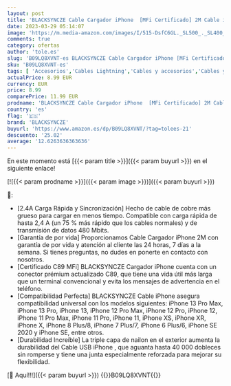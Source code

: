 ```yaml
---
layout: post
title: 'BLACKSYNCZE Cable Cargador iPhone  [MFi Certificado] 2M Cable iPhone Nylon Trenzado iPhone Cable Carga Rápida para iPhone 12 11 13 Pro Max Mini XR XS Max X 8 Plus 8 7 Plus 7 6S 6 Plus 6 SE 5S 5C'
date: 2023-03-29 05:14:07
image: 'https://m.media-amazon.com/images/I/515-DsfC6GL._SL500_._SL400_.jpg'
comments: true
category: ofertas
author: 'tole.es'
slug: 'B09LQ8XVNT-es BLACKSYNCZE Cable Cargador iPhone [MFi Certificado] 2M...'
sku: 'B09LQ8XVNT-es'
tags: [ 'Accesorios','Cables Lightning','Cables y accesorios','Cables y conectores','Informática','blacksyncze','iphone','🇪🇸', ]
actualPrice: 8.99 EUR
currency: EUR
price: 8.99
comparePrice: 11.99 EUR
prodname: 'BLACKSYNCZE Cable Cargador iPhone  [MFi Certificado] 2M Cable iPhone Nylon Trenzado iPhone Cable Carga Rápida para iPhone 12 11 13 Pro Max Mini XR XS Max X 8 Plus 8 7 Plus 7 6S 6 Plus 6 SE 5S 5C'
country: 'es'
flag: '🇪🇸'
brand: 'BLACKSYNCZE'
buyurl: 'https://www.amazon.es/dp/B09LQ8XVNT/?tag=tolees-21'
descuento: '25.02'
average: '12.6263636363636'
---
```


En este momento está [{{< param title >}}]({{< param buyurl >}}) en el siguiente enlace!

[![{{< param prodname >}}]({{< param image >}})]({{< param buyurl >}})

🔎:

- [2.4A Carga Rápida y Sincronización] Hecho de cable de cobre más grueso para cargar en menos tiempo. Compatible con carga rápida de hasta 2,4 A (un 75 % más rápido que los cables normales) y de transmisión de datos 480 Mbits.
- [Garantía de por vida] Proporcionamos Cable Cargador iPhone 2M con garantía de por vida y atención al cliente las 24 horas, 7 días a la semana. Si tienes preguntas, no dudes en ponerte en contacto con nosotros.
- [Certificado C89 MFi] BLACKSYNCZE Cargador iPhone cuenta con un conector prémium actualizado C89, que tiene una vida útil más larga que un terminal convencional y evita los mensajes de advertencia en el teléfono.
- [Compatibilidad Perfecta] BLACKSYNCZE Cable iPhone asegura compatibilidad universal con los modelos siguientes: iPhone 13 Pro Max, iPhone 13 Pro, iPhone 13, iPhone 12 Pro Max, iPhone 12 Pro, iPhone 12, iPhone 11 Pro Max, iPhone 11 Pro, iPhone 11, iPhone XS, iPhone XR, iPhone X, iPhone 8 Plus/8, iPhone 7 Plus/7, iPhone 6 Plus/6, iPhone SE 2020 y iPhone SE, entre otros.
- [Durabilidad Increíble] La triple capa de nailon en el exterior aumenta la durabilidad del Cable USB iPhone , que aguanta hasta 40 000 dobleces sin romperse y tiene una junta especialmente reforzada para mejorar su flexibilidad.

[🛒 Aquí!!!]({{< param buyurl >}})
{{<world>}}B09LQ8XVNT{{</world>}}
